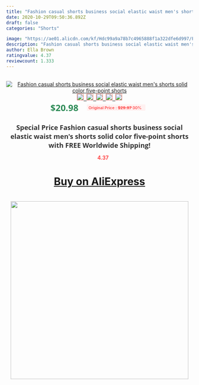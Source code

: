 ```yaml
---
title: "Fashion casual shorts business social elastic waist men's shorts solid color five-point shorts"
date: 2020-10-29T09:50:36.892Z
draft: false
categories: "Shorts"

image: "https://ae01.alicdn.com/kf/Hdc99a9a78b7c4965888f1a322dfe6d997/Fashion-casual-shorts-business-social-elastic-waist-men-s-shorts-solid-color-five-point-shorts.jpg"
description: "Fashion casual shorts business social elastic waist men's shorts solid color five-point shorts"
author: Ella Brown
ratingvalue: 4.37
reviewcount: 1.333
---
```

<br>
<div style="text-align: center;">
<a href="https://s.click.aliexpress.com/e/_AfASC9" target="_blank" rel="nofollow noopener noreferrer"><img alt="Fashion casual shorts business social elastic waist men's shorts solid color five-point shorts" class="magnifier-image" src="https://ae01.alicdn.com/kf/Hdc99a9a78b7c4965888f1a322dfe6d997/Fashion-casual-shorts-business-social-elastic-waist-men-s-shorts-solid-color-five-point-shorts.jpg_640x640.jpg">
<br>
<img style="border:1px solid salmon" src="https://ae01.alicdn.com/kf/Hdc99a9a78b7c4965888f1a322dfe6d997/Fashion-casual-shorts-business-social-elastic-waist-men-s-shorts-solid-color-five-point-shorts.jpg_120x120.jpg">&nbsp;&nbsp;<img style="border:1px solid salmon" src="https://ae01.alicdn.com/kf/H767615dfb5cc4e76bdc0be0be44ce372y/Fashion-casual-shorts-business-social-elastic-waist-men-s-shorts-solid-color-five-point-shorts.jpg_120x120.jpg">&nbsp;&nbsp;<img style="border:1px solid salmon" src="https://ae01.alicdn.com/kf/H08e718e6a82b4412b1ab7044877bc1d6X/Fashion-casual-shorts-business-social-elastic-waist-men-s-shorts-solid-color-five-point-shorts.jpg_120x120.jpg">&nbsp;&nbsp;<img style="border:1px solid salmon" src="https://ae01.alicdn.com/kf/H6cf3d7800ea04d90be4fab8efcb34e8e4/Fashion-casual-shorts-business-social-elastic-waist-men-s-shorts-solid-color-five-point-shorts.jpg_120x120.jpg">&nbsp;&nbsp;<img style="border:1px solid salmon" src="https://ae01.alicdn.com/kf/H6cafb49690b841d0b62b0fb4559f37ceT/Fashion-casual-shorts-business-social-elastic-waist-men-s-shorts-solid-color-five-point-shorts.jpg_120x120.jpg"></a></div><br0>
<div style="text-align: center;"><span style="background-color: white; border: 0px; box-sizing: border-box; color: seagreen; display: inline-block; font-family: &quot;open sans&quot; , &quot;arial&quot; , &quot;helvetica&quot; , sans-serif , &quot;heiti&quot;; font-size: 24px; font-stretch: inherit; font-weight: 700; line-height: inherit; margin: 0px 10px 0px 0px; padding: 0px; vertical-align: middle;">$20.98 </span>
<span style="background: rgb(255 , 241 , 241); border-radius: 3px; border: 0px; box-sizing: border-box; color: #ff4747; display: inline-block; font-family: inherit; font-size: 12px; font-stretch: inherit; font-style: inherit; font-variant: inherit; font-weight: 600; line-height: inherit; margin: 0px; padding: 2px 5px; transform: scale(0.9); vertical-align: middle;">Original Price : <b style="text-decoration: line-through;">$29.97 </b> 30%&nbsp;&nbsp;</span></div>
<h1 style="color: #333333; display: inline-block; font-family: &quot;open sans&quot; , &quot;arial&quot; , &quot;helvetica&quot; , sans-serif , &quot;heiti&quot;; font-size: 18px; font-stretch: inherit; font-weight: 700; text-align: center;">Special Price Fashion casual shorts business social elastic waist men's shorts solid color five-point shorts with FREE Worldwide Shipping!</h1>
<div style="color: #ff4747; text-align: center;">
<img src="https://4.bp.blogspot.com/-M0ZcTcb-5uY/XleCXlxnR4I/AAAAAAAAAEc/OrjgMkXV1oMQFaCRZj5HQwOCBcu3w1FegCPcBGAYYCw/s1600/star.png" style="height: 15px;">&nbsp;<b>4.37</b></div>
<div class="button_cont" align="center"><a class="buynow_a" href="https://s.click.aliexpress.com/e/_AfASC9" target="_blank" rel="nofollow noopener noreferrer"><H1>Buy on AliExpress</H1></a></div><br>
<div class="separator" style="clear: both; text-align: center;">
<img src="https://lh3.googleusercontent.com/-pTy5HemUv9M/XlePHvY0dAI/AAAAAAAAAE4/0nX5iRUoIWY8eMW9Dpxeirr157OZliDIgCLcBGAsYHQ/s1600/badge.gif" width="480">
</div>
